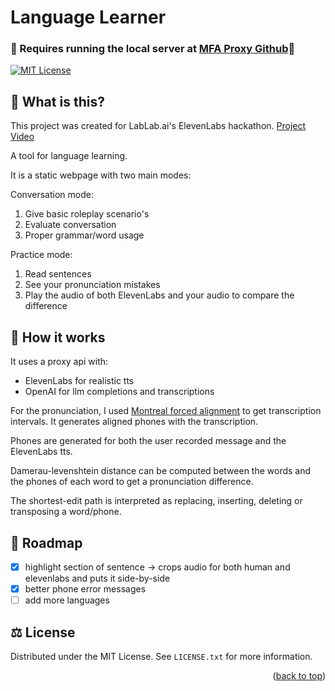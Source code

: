 # Language Learner
### 🚨 Requires running the local server at [MFA Proxy Github](https://github.com/kael558/MFAProxy)🚨

<a name="readme-top"></a>

[![MIT License][license-shield]][license-url]

## 🤔 What is this?
This project was created for LabLab.ai's ElevenLabs hackathon. [Project Video](https://lablab.ai/event/eleven-labs-ai-hackathon/phomemes/languagelearner)

A tool for language learning. 

It is a static webpage with two main modes:

Conversation mode:
1. Give basic roleplay scenario's
2. Evaluate conversation
3. Proper grammar/word usage

Practice mode:
1. Read sentences
2. See your pronunciation mistakes
3. Play the audio of both ElevenLabs and your audio to compare the difference
## 🔧 How it works
It uses a proxy api with:
 - ElevenLabs for realistic tts
 - OpenAI for llm completions and transcriptions

For the pronunciation, I used [Montreal forced alignment](https://montreal-forced-aligner.readthedocs.io/en/latest/index.html) to get transcription intervals. It generates aligned phones with the transcription.

Phones are generated for both the user recorded message and the ElevenLabs tts.

Damerau-levenshtein distance can be computed between the words and the phones of each word to get a pronunciation difference. 

The shortest-edit path is interpreted as replacing, inserting, deleting or transposing a word/phone. 
## 📅 Roadmap
- [x] highlight section of sentence -> crops audio for both human and elevenlabs and puts it side-by-side
- [x] better phone error messages
- [ ] add more languages

## ⚖️ License
Distributed under the MIT License. See `LICENSE.txt` for more information.

<p align="right">(<a href="#readme-top">back to top</a>)</p>

[license-shield]: https://img.shields.io/badge/License-MIT-yellow.svg
[license-url]: https://github.com/kael558/LanguageLearner/blob/main/LICENSE
